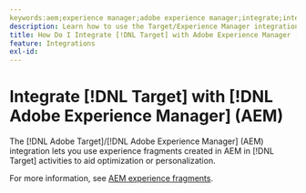 ```yaml
---
keywords:aem;experience manager;adobe experience manager;integrate;integration;experience fragments
description: Learn how to use the Target/Experience Manager integration.
title: How Do I Integrate [!DNL Target] with Adobe Experience Manager (AEM)?
feature: Integrations
exl-id:
---
```

# Integrate [!DNL Target] with [!DNL Adobe Experience Manager] (AEM)

The [!DNL Adobe Target]/[!DNL Adobe Experience Manager] (AEM) integration lets you use experience fragments created in AEM in [!DNL Target] activities to aid optimization or personalization.

For more information, see [AEM experience fragments](/help/main/c-experiences/c-manage-content/aem-experience-fragments.md).